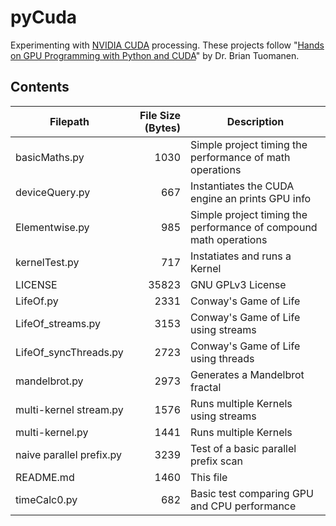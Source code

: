 # pyCuda
Experimenting with [NVIDIA CUDA](https://developer.nvidia.com/cuda-zone) processing.
These projects follow "[Hands on GPU Programming with Python and CUDA](https://www.packtpub.com/product/hands-on-gpu-programming-with-python-and-cuda/9781788993913)" by Dr. Brian Tuomanen.

## Contents
 Filepath                 |  File Size (Bytes) | Description 
 ------------------------ | ------------------:| -----------------------------------
basicMaths.py             |  1030 | Simple project timing the performance of math operations
deviceQuery.py            |   667 | Instantiates the CUDA engine an prints GPU info
Elementwise.py            |   985 | Simple project timing the performance of compound math operations
kernelTest.py             |   717 | Instatiates and runs a Kernel
LICENSE                   | 35823 | GNU GPLv3 License
LifeOf.py                 |  2331 | Conway's Game of Life
LifeOf_streams.py         |  3153 | Conway's Game of Life using streams
LifeOf_syncThreads.py     |  2723 | Conway's Game of Life using threads
mandelbrot.py             |  2973 | Generates a Mandelbrot fractal
multi-kernel stream.py    |  1576 | Runs multiple Kernels using streams
multi-kernel.py           |  1441 | Runs multiple Kernels
naive parallel prefix.py  |  3239 | Test of a basic parallel prefix scan
README.md                 |  1460 | This file
timeCalc0.py              |   682 | Basic test comparing GPU and CPU performance